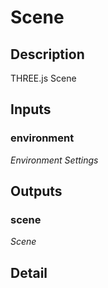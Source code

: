 # Scene

## Description
THREE.js Scene

## Inputs
### environment

*Environment Settings*



## Outputs
### scene

*Scene*



## Detail

